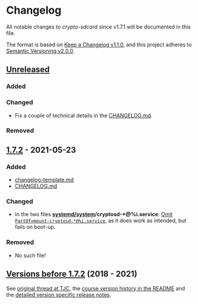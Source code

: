 # Changelog
All notable changes to *crypto-sdcard* since v1.7.1 will be documented in this file.

The format is based on [Keep a Changelog v1.1.0](https://keepachangelog.com/en/1.1.0/),
and this project adheres to [Semantic Versioning v2.0.0](https://semver.org/spec/v2.0.0.html).

## [Unreleased]
### Added
### Changed
- Fix a couple of technical details in the [CHANGELOG.md](https://github.com/Olf0/crypto-sdcard/blob/master/CHANGELOG.md).
### Removed

## [1.7.2] - 2021-05-23
### Added
- [changelog-template.md](https://github.com/Olf0/crypto-sdcard/blob/master/changelog-template.md)
- [CHANGELOG.md](https://github.com/Olf0/crypto-sdcard/blob/master/CHANGELOG.md)
### Changed
- In the two files **[systemd/system](https://github.com/Olf0/crypto-sdcard/tree/master/systemd/system)/cryptosd-\*@%i.service**: [Omit `PartOf=mount-cryptosd-*@%i.service`](https://github.com/Olf0/crypto-sdcard/commit/c36150eb8a6ff99f9ab2376e1a41e82a3047afb9), as it does work as intended, but fails on boot-up.
### Removed
- No such file!

## [Versions before 1.7.2] (2018 - 2021)
See [original thread at TJC](https://together.jolla.com/question/179054/how-to-creating-partitions-on-sd-card-optionally-encrypted/?answer=189813#post-id-189813), 
the [course version history in the README](https://github.com/Olf0/crypto-sdcard#version-history) and
the [detailed version specific release notes](https://github.com/Olf0/crypto-sdcard/releases?after=0.4-0).


[Unreleased]: https://github.com/Olf0/crypto-sdcard/compare/1.7.2...HEAD
[1.7.2]: https://github.com/Olf0/crypto-sdcard/compare/1.7.1-1.sfos340regular...1.7.2
[Versions before 1.7.2]: https://github.com/Olf0/crypto-sdcard/releases?after=1.7.2

